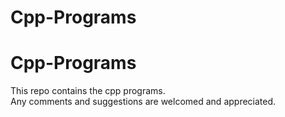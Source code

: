 # Cpp-Programs
# Cpp-Programs
This repo contains the cpp programs.<br/>
Any comments and suggestions are welcomed and appreciated.
